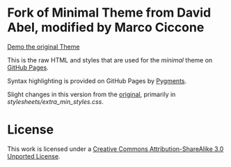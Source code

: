 # Fork of Minimal Theme from David Abel, modified by Marco Ciccone

[Demo the original Theme](http://orderedlist.github.com/minimal/)

This is the raw HTML and styles that are used for the *minimal* theme on [GitHub Pages](http://pages.github.com/).

Syntax highlighting is provided on GitHub Pages by [Pygments](http://pygments.org).

Slight changes in this version from the <a href="https://github.com/orderedlist/minimal">original</a>, primarily in _stylesheets/extra_min_styles.css_.

# License

This work is licensed under a [Creative Commons Attribution-ShareAlike 3.0 Unported License](http://creativecommons.org/licenses/by-sa/3.0/).



